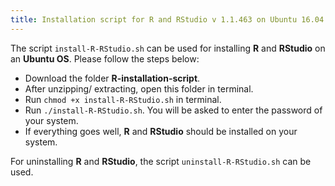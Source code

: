 ```yaml
---
title: Installation script for R and RStudio v 1.1.463 on Ubuntu 16.04 
---
```

The script `install-R-RStudio.sh` can be used for installing **R** and **RStudio** on an **Ubuntu OS**. Please follow the steps below: 

* Download the folder **R-installation-script**. 
* After unzipping/ extracting, open this folder in terminal. 
* Run `chmod +x install-R-RStudio.sh` in terminal. 
* Run `./install-R-RStudio.sh`. You will be asked to enter the password of your system. 
* If everything goes well, **R** and **RStudio** should be installed on your system. 

For uninstalling **R** and **RStudio**, the script `uninstall-R-RStudio.sh` can be used. 
